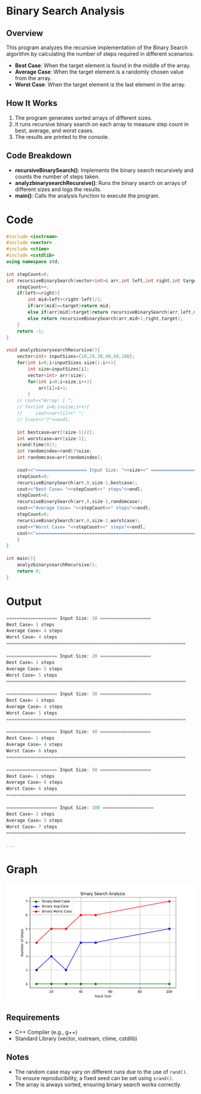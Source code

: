 ﻿# Binary Search Analysis
## Overview

This program analyzes the recursive implementation of the Binary Search algorithm by calculating the number of steps required in different scenarios:

- **Best Case**: When the target element is found in the middle of the array.
- **Average Case**: When the target element is a randomly chosen value from the array.
- **Worst Case**: When the target element is the last element in the array.

## How It Works

1. The program generates sorted arrays of different sizes.
2. It runs recursive binary search on each array to measure step count in best, average, and worst cases.
3. The results are printed to the console.

## Code Breakdown

- **recursiveBinarySearch()**: Implements the binary search recursively and counts the number of steps taken.
- **analyzbinarysearchRecursive()**: Runs the binary search on arrays of different sizes and logs the results.
- **main()**: Calls the analysis function to execute the program.

# Code
```cpp
#include <iostream>
#include <vector>
#include <ctime>
#include <cstdlib>
using namespace std;

int stepCount=0;
int recursiveBinarySearch(vector<int>& arr,int left,int right,int target){
    stepCount++;
    if(left<=right){
        int mid=left+(right-left)/2;
        if(arr[mid]==target)return mid;
        else if(arr[mid]>target)return recursiveBinarySearch(arr,left,mid-1,target);
        else return recursiveBinarySearch(arr,mid+1,right,target);
    }
    return -1;
}

void analyzbinarysearchRecursive(){
    vector<int> inputSizes={10,20,30,40,50,100};
    for(int i=0;i<inputSizes.size();i++){
        int size=inputSizes[i];
        vector<int> arr(size);
        for(int i=0;i<size;i++){
            arr[i]=i+1; 
        }
    // cout<<"Array: [ ";
    // for(int i=0;i<size;i++){
    //     cout<<arr[i]<<" ";
    // }cout<<"]"<<endl;

    int bestcase=arr[(size-1)/2];
    int worstcase=arr[size-1];
    srand(time(0));
    int randomindex=rand()%size;
    int randomcase=arr[randomindex];

    cout<<"=================== Input Size: "<<size<<" ==================="<<endl;
    stepCount=0;
    recursiveBinarySearch(arr,0,size-1,bestcase);
    cout<<"Best Case= "<<stepCount<<" steps"<<endl;
    stepCount=0;
    recursiveBinarySearch(arr,0,size-1,randomcase);
    cout<<"Average Case= "<<stepCount<<" steps"<<endl;
    stepCount=0;
    recursiveBinarySearch(arr,0,size-1,worstcase);
    cout<<"Worst Case= "<<stepCount<<" steps"<<endl;
    cout<<"==================================================================="<<endl<<endl;
    }
}

int main(){
    analyzbinarysearchRecursive();
    return 0;
}

```
# Output

```cpp
=================== Input Size: 10 ===================
Best Case= 1 steps
Average Case= 4 steps
Worst Case= 4 steps
===================================================================

=================== Input Size: 20 ===================
Best Case= 1 steps
Average Case= 5 steps
Worst Case= 5 steps
===================================================================

=================== Input Size: 30 ===================
Best Case= 1 steps
Average Case= 4 steps
Worst Case= 5 steps
===================================================================

=================== Input Size: 40 ===================
Best Case= 1 steps
Average Case= 4 steps
Worst Case= 6 steps
===================================================================

=================== Input Size: 50 ===================
Best Case= 1 steps
Average Case= 6 steps
Worst Case= 6 steps
===================================================================

=================== Input Size: 100 ===================
Best Case= 1 steps
Average Case= 3 steps
Worst Case= 7 steps
===================================================================

...
```
# Graph
![Graph](/graph/binary%20Search%20analysis.png)
## Requirements

- C++ Compiler (e.g., g++)
- Standard Library (vector, iostream, ctime, cstdlib)

## Notes

- The random case may vary on different runs due to the use of `rand()`. To ensure reproducibility, a fixed seed can be set using `srand()`.
- The array is always sorted, ensuring binary search works correctly.
